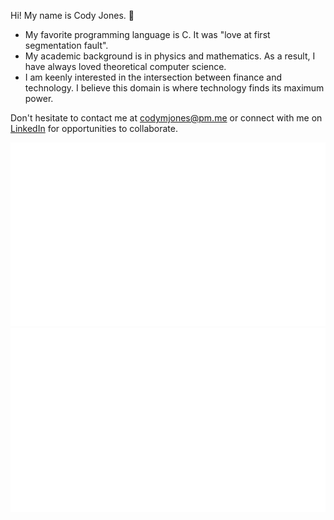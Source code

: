 Hi! My name is Cody Jones. 👋

- My favorite programming language is C. It was "love at first segmentation fault".
- My academic background is in physics and mathematics. As a result, I have always loved theoretical computer science.
- I am keenly interested in the intersection between finance and technology. I believe this domain is where technology finds its maximum power.

Don't hesitate to contact me at codymjones@pm.me or connect with me on [LinkedIn](https://linkedin.com/in/cm-jones) for opportunities to collaborate.

![](https://raw.githubusercontent.com/cm-jones/github-stats/master/generated/overview.svg#gh-dark-mode-only)
![](https://raw.githubusercontent.com/cm-jones/github-stats/master/generated/languages.svg#gh-dark-mode-only)
